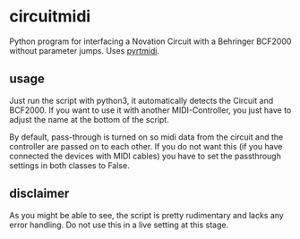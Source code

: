 # circuitmidi
Python program for interfacing a Novation Circuit with a Behringer BCF2000 without parameter jumps. Uses [pyrtmidi](https://github.com/patrickkidd/pyrtmidi).

## usage
Just run the script with python3, it automatically detects the Circuit and BCF2000. If you want to use it with another MIDI-Controller, you just have to adjust the name at the bottom of the script.

By default, pass-through is turned on so midi data from the circuit and the controller are passed on to each other. If you do not want this (if you have connected the devices with MIDI cables) you have to set the passthrough settings in both classes to False.

## disclaimer
As you might be able to see, the script is pretty rudimentary and lacks any error handling. Do not use this in a live setting at this stage.
